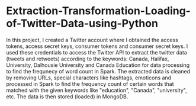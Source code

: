 # Extraction-Transformation-Loading-of-Twitter-Data-using-Python

In this project, I created a Twitter account where I obtained the access tokens, access secret keys, consumer tokens and consumer secret keys. I used these credentials to access the Twitter API to extract the twitter data (tweets and retweets) according to the keywords: Canada, Halifax, University, Dalhousie University and Canada Education for data processing to find the frequnecy of word count in Spark. The extracted data is cleaned by removing URLs, special characters like hashtags, emoticons and processed in Spark to find the frequency count of certain words that matched with the given keywords like "education", "Canada", "university", etc. The data is then stored (loaded) in MongoDB. 
